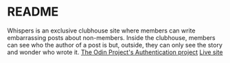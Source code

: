 # README
Whispers is an exclusive clubhouse site where members can write embarrassing posts about non-members. Inside the clubhouse, members can see who the author of a post is but, outside, they can only see the story and wonder who wrote it. [The Odin Project's Authentication project](https://www.theodinproject.com/courses/ruby-on-rails/lessons/authentication)
[Live site](https://infinite-eyrie-03989.herokuapp.com/)
